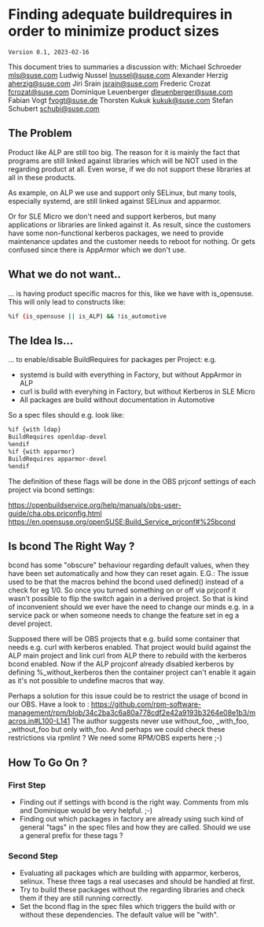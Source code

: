 # Finding adequate buildrequires in order to minimize product sizes

`Version 0.1, 2023-02-16`

This document tries to summaries a discussion with:
Michael Schroeder <mls@suse.com>
Ludwig Nussel <lnussel@suse.com>
Alexander Herzig <aherzig@suse.com>
Jiri Srain <jsrain@suse.com>
Frederic Crozat <fcrozat@suse.com>
Dominique Leuenberger <dleuenberger@suse.com>
Fabian Vogt <fvogt@suse.de>
Thorsten Kukuk <kukuk@suse.com>
Stefan Schubert <schubi@suse.com>

## The Problem

Product like ALP are still too big. The reason for it is mainly the fact that programs are still linked
against libraries which will be NOT used in the regarding product at all. Even worse, if we do not support these
libraries at all in these products.

As example, on ALP we use and support only SELinux, but many tools, especially systemd, are still linked
against SELinux and apparmor.

Or for SLE Micro we don't need and support kerberos, but many applications or libraries are linked
against it. As result, since the customers have some non-functional kerberos packages, we need to provide
maintenance updates and the customer needs to reboot for nothing. Or gets confused since there is AppArmor
which we don't use.

## What we do not want..

... is having product specific macros for this, like we have with is_opensuse. This will only lead to
constructs like:

```bash
%if (is_opensuse || is_ALP) && !is_automotive
```

## The Idea Is...

... to enable/disable BuildRequires for packages per Project:
e.g. 
- systemd is build with everything in Factory, but without AppArmor in ALP
- curl is build with everyhing in Factory, but without Kerberos in SLE  Micro
- All packages are build without documentation in Automotive

So a spec files should e.g. look like:

```bash
%if {with ldap}
BuildRequires openldap-devel
%endif
%if {with apparmor}
BuildRequires apparmor-devel
%endif
```

The definition of these flags will be done in the OBS prjconf settings of each
project via bcond settings:

https://openbuildservice.org/help/manuals/obs-user-guide/cha.obs.prjconfig.html
https://en.opensuse.org/openSUSE:Build_Service_prjconf#%25bcond

## Is bcond The Right Way ?

bcond has some "obscure" behaviour regarding default values, when they have been set
automatically and how they can reset again. E.G.:
The issue used to be that the macros behind the bcond used defined() instead of a check
for eg 1/0. So once you turned something on or off via prjconf it wasn't possible to flip
the switch again in a derived project. So that is kind of inconvenient should we ever
have the need to change our minds e.g. in a service pack or when someone needs to change
the feature set in eg a devel project.

Supposed there will be OBS projects that e.g. build some container that needs e.g. curl
with kerberos enabled. That project would build against the ALP main project and link
curl from ALP there to rebuild with the kerberos bcond enabled.
Now if the ALP projconf already disabled kerberos by defining %_without_kerberos then
the container project can't enable it again as it's not possible to undefine macros that way.

Perhaps a solution for this issue could be to restrict the usage of bcond in our OBS.
Have a look to :
https://github.com/rpm-software-management/rpm/blob/34c2ba3c6a80a778cdf2e42a9193b3264e08e1b3/macros.in#L100-L141
The author suggests never use without_foo, _with_foo, _without_foo but only with_foo.
And perhaps we could check these restrictions via rpmlint ?
We need some RPM/OBS experts here ;-)

## How To Go On ?

### First Step

- Finding out if settings with bcond is the right way. Comments from mls and Dominique
  would be very helpful. ;-)
- Finding out which packages in factory are already using such kind of general "tags" in
  the spec files and how they are called. Should we use a general prefix for these tags ?

### Second Step

- Evaluating all packages which are building with apparmor, kerberos, selinux.
  These three tags a real usecases and should be handled at first.
- Try to build these packages without the regarding libraries and check them if they are still
  running correctly.
- Set the bcond flag in the spec files which triggers the build with or without these dependencies.
  The default value will be "with".

